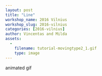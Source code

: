 ```yaml
---
layout: post
title: "Line"
workshop_name: 2016 Vilnius
workshop_slug: 2016-vilnius
categories: [2016-vilnius]
author: Vincentas and Milda 
assets:
  -
    filename: tutorial-movingtype2_1.gif
    type: image
---
```

animated gif
